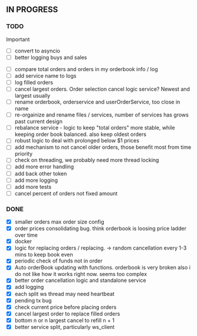 ## IN PROGRESS

### TODO
> [!IMPORTANT] 
> - [ ] convert to asyncio
> - [ ] better logging buys and sales

- [ ] compare total orders and orders in my orderbook info / log
- [ ] add service name to logs
- [ ] log filled orders
- [ ] cancel largest orders. Order selection cancel logic service? Newest and largest usually
- [ ] rename orderbook, orderservice and userOrderService, too close in name
- [ ] re-orgainize and rename files / services, number of services has grows past current design
- [ ] rebalance service - logic to keep "total orders" more stable, while keeping order book balanced. also keep oldest orders
- [ ] robust logic to deal with prolonged below $1 prices
- [ ] add mechanism to not cancel older orders, those benefit most from time priority
- [ ] check on threading, we probably need more thread locking
- [ ] add more error handling
- [ ] add back other token
- [ ] add more logging
- [ ] add more tests
- [ ] cancel percent of orders not fixed amount

### DONE

- [x] smaller orders max order size config
- [x] order prices consolidating bug. think orderbook is loosing price ladder over time
- [x] docker
- [x] logic for replacing orders / replacing. -> random cancellation every 1-3 mins to keep book even
- [x] periodic check of funds not in order
- [x] Auto orderBook updating with functions. orderbook is very broken
      also i do not like how it works right now. seems too complex
- [x] better order cancellation logic and standalone service
- [x] add logging
- [x] each split ws thread may need heartbeat
- [x] pending tx bug
- [x] check current price before placing orders
- [x] cancel largest order to replace filled orders
- [x] bottom n or n largest cancel to refill n + 1
- [x] better service split, particularly ws_client
